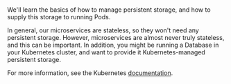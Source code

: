 <br>

We'll learn the basics of how to manage persistent storage, and how to supply this storage to running Pods.

In general, our microservices are stateless, so they won't need any persistent storage. However, microservices are almost never truly stateless, and this can be important. In addition, you might be running a Database in your Kubernetes cluster, and want to provide it Kubernetes-managed persistent storage.

For more information, see the Kubernetes [documentation](https://kubernetes.io/docs/concepts/storage/persistent-volumes/).
